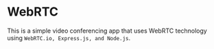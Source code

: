 WebRTC
======
This is a simple video conferencing app that uses WebRTC technology using ``WebRTC.io, Express.js, and Node.js``.  
